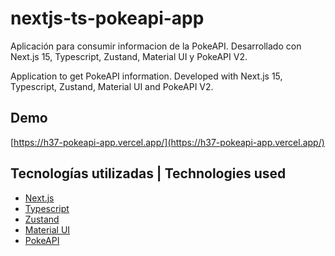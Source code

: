 # nextjs-ts-pokeapi-app
Aplicación para consumir informacion de la PokeAPI. Desarrollado con Next.js 15, Typescript, Zustand, Material UI y PokeAPI V2.

Application to get PokeAPI information. Developed with Next.js 15, Typescript, Zustand, Material UI and PokeAPI V2.

## Demo

[https://h37-pokeapi-app.vercel.app/](https://h37-pokeapi-app.vercel.app/)

## Tecnologías utilizadas | Technologies used

- [Next.js](https://nextjs.org/)
- [Typescript](https://www.typescriptlang.org/)
- [Zustand](https://zustand-demo.pmnd.rs/)
- [Material UI](https://mui.com/)
- [PokeAPI](https://pokeapi.co/)